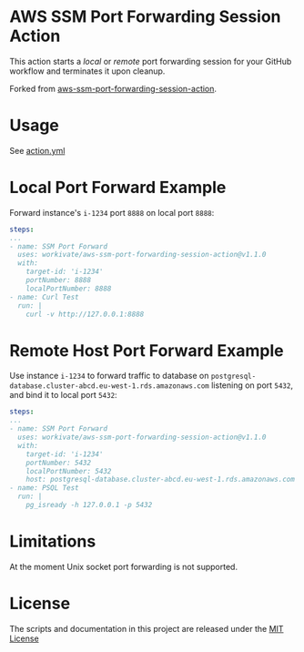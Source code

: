 # AWS SSM Port Forwarding Session Action

This action starts a *local* or *remote* port forwarding session for your GitHub workflow and terminates it upon cleanup.

Forked from [aws-ssm-port-forwarding-session-action](https://github.com/gian2dchris/aws-ssm-port-forwarding-session-action).

# Usage

See [action.yml](action.yml)

# Local Port Forward Example

Forward instance's `i-1234` port `8888` on local port `8888`:
```yaml
steps:
...
- name: SSM Port Forward
  uses: workivate/aws-ssm-port-forwarding-session-action@v1.1.0
  with:
    target-id: 'i-1234'
    portNumber: 8888
    localPortNumber: 8888
- name: Curl Test
  run: |
    curl -v http://127.0.0.1:8888
```

# Remote Host Port Forward Example

Use instance `i-1234` to forward traffic to database on `postgresql-database.cluster-abcd.eu-west-1.rds.amazonaws.com` listening on port `5432`, and bind it to local port `5432`:
```yaml
steps:
...
- name: SSM Port Forward
  uses: workivate/aws-ssm-port-forwarding-session-action@v1.1.0
  with:
    target-id: 'i-1234'
    portNumber: 5432
    localPortNumber: 5432
    host: postgresql-database.cluster-abcd.eu-west-1.rds.amazonaws.com
- name: PSQL Test
  run: |
    pg_isready -h 127.0.0.1 -p 5432
```

# Limitations

At the moment Unix socket port forwarding is not supported.

# License

The scripts and documentation in this project are released under the [MIT License](LICENSE)
